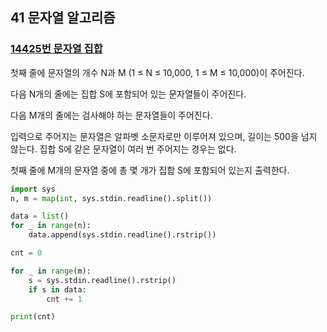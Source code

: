 ## 41 문자열 알고리즘

### [14425번 문자열 집합](https://boj.kr/14425)

첫째 줄에 문자열의 개수 N과 M (1 ≤ N ≤ 10,000, 1 ≤ M ≤ 10,000)이 주어진다.

다음 N개의 줄에는 집합 S에 포함되어 있는 문자열들이 주어진다.

다음 M개의 줄에는 검사해야 하는 문자열들이 주어진다.

입력으로 주어지는 문자열은 알파벳 소문자로만 이루어져 있으며, 길이는 500을 넘지 않는다. 집합 S에 같은 문자열이 여러 번 주어지는 경우는 없다.

첫째 줄에 M개의 문자열 중에 총 몇 개가 집합 S에 포함되어 있는지 출력한다.

```python
import sys
n, m = map(int, sys.stdin.readline().split())

data = list()
for _ in range(n):
    data.append(sys.stdin.readline().rstrip())

cnt = 0

for _ in range(m):
    s = sys.stdin.readline().rstrip()
    if s in data:
        cnt += 1

print(cnt)
```
